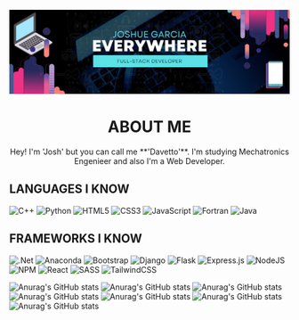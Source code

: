[![Header](banner.png "Header")](https://github.com/DavettoMX)

<h1 align="center">
  ABOUT ME
</h1>

<p align="center">
  Hey! I'm 'Josh' but you can call me **'Davetto'**. I'm studying Mechatronics Engenieer and also I'm a Web Developer.
</p>




## LANGUAGES I KNOW
![C++](https://img.shields.io/badge/c++-%2300599C.svg?style=for-the-badge&logo=c%2B%2B&logoColor=white)
![Python](https://img.shields.io/badge/python-3670A0?style=for-the-badge&logo=python&logoColor=ffdd54)
![HTML5](https://img.shields.io/badge/html5-%23E34F26.svg?style=for-the-badge&logo=html5&logoColor=white)
![CSS3](https://img.shields.io/badge/css3-%231572B6.svg?style=for-the-badge&logo=css3&logoColor=white)
![JavaScript](https://img.shields.io/badge/javascript-%23323330.svg?style=for-the-badge&logo=javascript&logoColor=%23F7DF1E)
![Fortran](https://img.shields.io/badge/Fortran-%23734F96.svg?style=for-the-badge&logo=fortran&logoColor=white)
![Java](https://img.shields.io/badge/java-%23ED8B00.svg?style=for-the-badge&logo=java&logoColor=white)

## FRAMEWORKS I KNOW
![.Net](https://img.shields.io/badge/.NET-5C2D91?style=for-the-badge&logo=.net&logoColor=white)
![Anaconda](https://img.shields.io/badge/Anaconda-%2344A833.svg?style=for-the-badge&logo=anaconda&logoColor=white)
![Bootstrap](https://img.shields.io/badge/bootstrap-%23563D7C.svg?style=for-the-badge&logo=bootstrap&logoColor=white)
![Django](https://img.shields.io/badge/django-%23092E20.svg?style=for-the-badge&logo=django&logoColor=white)
![Flask](https://img.shields.io/badge/flask-%23000.svg?style=for-the-badge&logo=flask&logoColor=white)
![Express.js](https://img.shields.io/badge/express.js-%23404d59.svg?style=for-the-badge&logo=express&logoColor=%2361DAFB)
![NodeJS](https://img.shields.io/badge/node.js-6DA55F?style=for-the-badge&logo=node.js&logoColor=white)
![NPM](https://img.shields.io/badge/NPM-%23000000.svg?style=for-the-badge&logo=npm&logoColor=white)
![React](https://img.shields.io/badge/react-%2320232a.svg?style=for-the-badge&logo=react&logoColor=%2361DAFB)
![SASS](https://img.shields.io/badge/SASS-hotpink.svg?style=for-the-badge&logo=SASS&logoColor=white)
![TailwindCSS](https://img.shields.io/badge/tailwindcss-%2338B2AC.svg?style=for-the-badge&logo=tailwind-css&logoColor=white)

![Anurag's GitHub stats](https://github-readme-stats.vercel.app/api?username=DavettoMX&show_icons=true&theme=gruvbox)
![Anurag's GitHub stats](https://github-readme-stats.vercel.app/api?username=DavettoMX&show_icons=true&theme=merko)
![Anurag's GitHub stats](https://github-readme-stats.vercel.app/api?username=DavettoMX&show_icons=true&theme=tokyonight)
![Anurag's GitHub stats](https://github-readme-stats.vercel.app/api?username=DavettoMX&show_icons=true&theme=onedark)
![Anurag's GitHub stats](https://github-readme-stats.vercel.app/api?username=DavettoMX&show_icons=true&theme=cobalt)
![Anurag's GitHub stats](https://github-readme-stats.vercel.app/api?username=DavettoMX&show_icons=true&theme=synthwave)
![Anurag's GitHub stats](https://github-readme-stats.vercel.app/api?username=DavettoMX&show_icons=true&theme=dracula)


